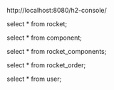 http://localhost:8080/h2-console/

select * from rocket;

select * from component;

select * from rocket_components;

select * from rocket_order;

select * from user;
